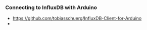 ### Connecting to InfluxDB with Arduino

- https://github.com/tobiasschuerg/InfluxDB-Client-for-Arduino
- 
